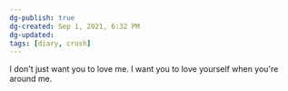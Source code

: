 ```yaml
---
dg-publish: true
dg-created: Sep 1, 2021, 6:32 PM
dg-updated: 
tags: [diary, crush]
---
```


I don't just want you to love me. I want you to love yourself when you're around me.